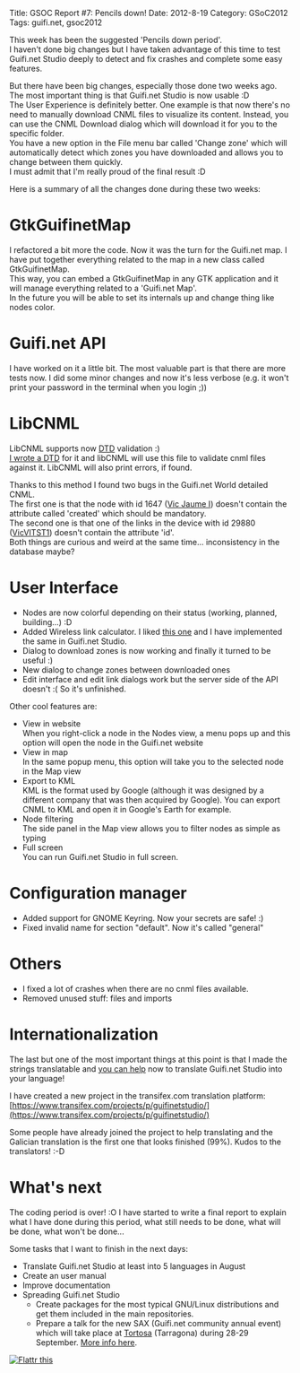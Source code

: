 Title: GSOC Report #7: Pencils down!
Date: 2012-8-19
Category: GSoC2012
Tags: guifi.net, gsoc2012

This week has been the suggested 'Pencils down period'.  
I haven't done big changes but I have taken advantage of this time to test Guifi.net Studio deeply to detect and fix crashes and complete
some easy features.

But there have been big changes, especially those done two weeks ago.  
The most important thing is that Guifi.net Studio is now usable :D  
The User Experience is definitely better. One example is that now there's no need to manually download CNML files to visualize its content.
Instead, you can use the CNML Download dialog which will download it for you to the specific folder.  
You have a new option in the File menu bar called 'Change zone' which will automatically detect which zones you have downloaded and allows
you to change between them quickly.  
I must admit that I'm really proud of the final result :D

Here is a summary of all the changes done during these two weeks:

# GtkGuifinetMap

I refactored a bit more the code. Now it was the turn for the Guifi.net map. I have put together everything related to the map in a new
class called GtkGuifinetMap.  
This way, you can embed a GtkGuifinetMap in any GTK application and it will manage everything related to a 'Guifi.net Map'.  
In the future you will be able to set its internals up and change thing like nodes color.

# Guifi.net API

I have worked on it a little bit. The most valuable part is that there are more tests now. I did some minor changes and now it's less
verbose (e.g. it won't print your password in the terminal when you login ;))

# LibCNML

LibCNML supports now [DTD](https://en.wikipedia.org/wiki/Document_Type_Definition) validation :)  
[I wrote a DTD](https://gitorious.org/guifi-altres/guifinetstudio/blobs/master/tests/cnml.dtd) for it and libCNML will use this file to
validate cnml files against it. LibCNML will also print errors, if found.

Thanks to this method I found two bugs in the Guifi.net World detailed CNML.  
The first one is that the node with id 1647 ([Vic Jaume I](http://test.guifi.net/node/1647)) doesn't contain the attribute called 'created'
which should be mandatory.  
The second one is that one of the links in the device with id 29880 ([VicVITST1](http://test.guifi.net/es/guifi/device/29880)) doesn't
contain the attribute 'id'.  
Both things are curious and weird at the same time... inconsistency in the database maybe?

# User Interface

-   Nodes are now colorful depending on their status (working, planned, building...) :D
-   Added Wireless link calculator. I liked [this one](http://guifi.net/files/guificalculator.html) and I have implemented the same in
    Guifi.net Studio.
-   Dialog to download zones is now working and finally it turned to be useful :)
-   New dialog to change zones between downloaded ones
-   Edit interface and edit link dialogs work but the server side of the API doesn't :( So it's unfinished.

Other cool features are:

-   View in website  
    When you right-click a node in the Nodes view, a menu pops up and this option will open the node in the Guifi.net website
-   View in map  
    In the same popup menu, this option will take you to the selected node in the Map view
-   Export to KML  
    KML is the format used by Google (although it was designed by a different company that was then acquired by Google). You can export CNML
    to KML and open it in Google's Earth for example.
-   Node filtering  
    The side panel in the Map view allows you to filter nodes as simple as typing
-   Full screen  
    You can run Guifi.net Studio in full screen.

# Configuration manager

-   Added support for GNOME Keyring. Now your secrets are safe! :)
-   Fixed invalid name for section "default". Now it's called "general"

# Others

-   I fixed a lot of crashes when there are no cnml files available.
-   Removed unused stuff: files and imports

# Internationalization

The last but one of the most important things at this point is that I made the strings translatable and [you can
help](https://lists.guifi.net/pipermail/guifi-gtra/2012-August/000073.html) now to translate Guifi.net Studio into your language!

I have created a new project in the transifex.com translation platform:  
[https://www.transifex.com/projects/p/guifinetstudio/](https://www.transifex.com/projects/p/guifinetstudio/)

Some people have already joined the project to help translating and the Galician translation is the first one that looks finished (99%).
Kudos to the translators! :-D

# What's next

The coding period is over! :O I have started to write a final report to explain what I have done during this period, what still needs to be
done, what will be done, what won't be done...

Some tasks that I want to finish in the next days:

-   Translate Guifi.net Studio at least into 5 languages in August
-   Create an user manual
-   Improve documentation
-   Spreading Guifi.net Studio
    -   Create packages for the most typical GNU/Linux distributions and get them included in the main repositories.
    -   Prepare a talk for the new SAX (Guifi.net community annual event) which will take place at
        [Tortosa](https://en.wikipedia.org/wiki/Tortosa) (Tarragona) during 28-29 September. [More info
        here](https://lists.guifi.net/pipermail/guifi-usuaris/2012-August/018762.html).

[![Flattr
this](http://api.flattr.com/button/flattr-badge-large.png "Flattr this")](http://flattr.com/thing/849700/GSOC-Report-7-Pencils-down)

